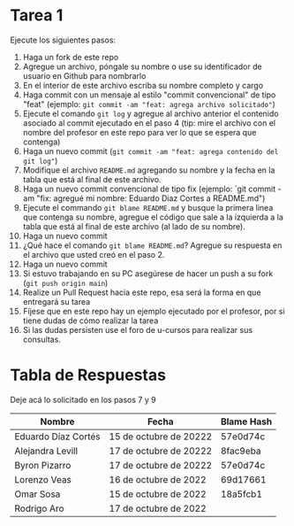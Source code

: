 # Tarea 1

Ejecute los siguientes pasos:

1. Haga un fork de este repo
2. Agregue un archivo, póngale su nombre o use su identificador de usuario en Github para nombrarlo
3. En el interior de este archivo escriba su nombre completo y cargo
4. Haga commit con un mensaje al estilo "commit convencional" de tipo "feat" (ejemplo: `git commit -am "feat: agrega archivo solicitado"`)
5. Ejecute el comando `git log` y agregue al archivo anterior el contenido asociado al commit ejecutado en el paso 4 (tip: mire el archivo con el nombre del profesor en este repo para ver lo que se espera que contenga)
6. Haga un nuevo commit (`git commit -am "feat: agrega contenido del git log"`)
7. Modifique el archivo `README.md` agregando su nombre y la fecha en la tabla que está al final de este archivo.
8. Haga un nuevo commit convencional de tipo fix (ejemplo: `git commit -am "fix: agregué mi nombre: Eduardo Diaz Cortes a README.md")
9. Ejecute el commando `git blame README.md` y busque la primera linea que contenga su nombre, agregue el código que sale a la izquierda a la tabla que está al final de este archivo (al lado de su nombre).
10. Haga un nuevo commit
11. ¿Qué hace el comando `git blame README.md`? Agregue su respuesta en el archivo que usted creó en el paso 2.
12. Haga un nuevo commit
12. Si estuvo trabajando en su PC asegúrese de hacer un push a su fork (`git push origin main`)
13. Realize un Pull Request hacia este repo, esa será la forma en que entregará su tarea
14. Fíjese que en este repo hay un ejemplo ejecutado por el profesor, por si tiene dudas de cómo realizar la tarea
15. Si las dudas persisten use el foro de u-cursos para realizar sus consultas.

# Tabla de Respuestas

Deje acá lo solicitado en los pasos 7 y 9

|Nombre|Fecha|Blame Hash|
|------|-----|----------|
|Eduardo Díaz Cortés|15 de octubre de 20222|57e0d74c|
|Alejandra Levill|17 de octubre de 20222|8fac9eba|
|Byron  Pizarro|17 de octubre de 20222|57e0d74c|
|Lorenzo Veas|16 de octubre de 2022 |69d17661|
|Omar Sosa   |15 de octubre de 2022 |18a5fcb1|
|Rodrigo Aro |17 de octubre de 2022 |
